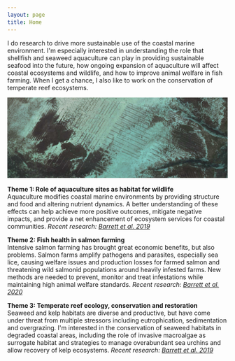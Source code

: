 ```yaml
---
layout: page
title: Home
---
```


I do research to drive more sustainable use of the coastal marine environment. I'm especially interested in understanding the role that shellfish and seaweed aquaculture can play in providing sustainable seafood into the future, how ongoing expansion of aquaculture will affect coastal ecosystems and wildlife, and how to improve animal welfare in fish farming. When I get a chance, I also like to work on the conservation of temperate reef ecosystems.  

![Satellite image of oyster farm, Tasmania](images/oyster-farm-tas.jpeg)  

**Theme 1: Role of aquaculture sites as habitat for wildlife**  
Aquaculture modifies coastal marine environments by providing structure and food and altering nutrient dynamics. A better understanding of these effects can help achieve more positive outcomes, mitigate negative impacts, and provide a net enhancement of ecosystem services for coastal communities. *Recent research: [Barrett et al. 2019](https://doi.org/10.1111/raq.12277)*  
  
**Theme 2: Fish health in salmon farming**  
Intensive salmon farming has brought great economic benefits, but also problems. Salmon farms amplify pathogens and parasites, especially sea lice, causing welfare issues and production losses for farmed salmon and threatening wild salmonid populations around heavily infested farms. New methods are needed to prevent, monitor and treat infestations while maintaining high animal welfare standards. *Recent research: [Barrett et al. 2020](http://dx.doi.org/10.1111/raq.12456)*  
  
**Theme 3: Temperate reef ecology, conservation and restoration**  
Seaweed and kelp habitats are diverse and productive, but have come under threat from multiple stressors including eutrophication, sedimentation and overgrazing. I'm interested in the conservation of seaweed habitats in degraded coastal areas, including the role of invasive macroalgae as surrogate habitat and strategies to manage overabundant sea urchins and allow recovery of kelp ecosystems. *Recent research: [Barrett et al. 2019](https://doi.org/10.1002/eap.1956)*  
